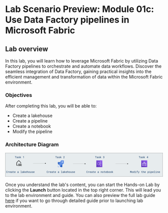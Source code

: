 # Lab Scenario Preview: Module 01c: Use Data Factory pipelines in Microsoft Fabric

## Lab overview

In this lab, you will learn how to leverage Microsoft Fabric by utilizing Data Factory pipelines to orchestrate and automate data workflows. Discover the seamless integration of Data Factory, gaining practical insights into the efficient management and transformation of data within the Microsoft Fabric environment.

### Objectives
  
After completing this lab, you will be able to:

- Create a lakehouse
- Create a pipeline
- Create a notebook
- Modify the pipeline

### Architecture Diagram

![](Images/Arch-03.png)

Once you understand the lab's content, you can start the Hands-on Lab by clicking the **Launch** button located in the top right corner. This will lead you to the lab environment and guide. You can also preview the full lab guide [here](https://experience.cloudlabs.ai/#/labguidepreview/ec332ad6-4d5a-461e-8cbb-709e3cb8da11) if you want to go through detailed guide prior to launching lab environment.